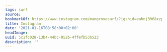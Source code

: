 ```yaml
---
tags: surf
source:
bookmarkOf: https://www.instagram.com/mangrovesurf/?igshid=eahnj3968xzp
title: Instagram
date: '2021-01-16T08:58:00+02:00'
headImage:
uuid: 5c1fc028-13b4-44bc-952b-4ffefb53b523
description: ''
---
```

